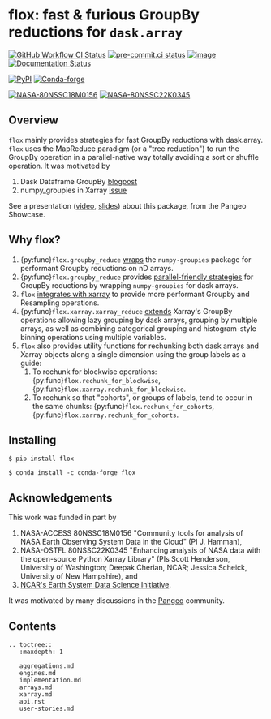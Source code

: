 # flox: fast & furious GroupBy reductions for `dask.array`
[![GitHub Workflow CI Status](https://img.shields.io/github/workflow/status/xarray-contrib/flox/CI?logo=github&style=flat)](https://github.com/xarray-contrib/flox/actions)
[![pre-commit.ci status](https://results.pre-commit.ci/badge/github/xarray-contrib/flox/main.svg)](https://results.pre-commit.ci/latest/github/xarray-contrib/flox/main)
[![image](https://img.shields.io/codecov/c/github/xarray-contrib/flox.svg?style=flat)](https://codecov.io/gh/xarray-contrib/flox)
[![Documentation Status](https://readthedocs.org/projects/flox/badge/?version=latest)](https://flox.readthedocs.io/en/latest/?badge=latest)

[![PyPI](https://img.shields.io/pypi/v/flox.svg?style=flat)](https://pypi.org/project/flox/)
[![Conda-forge](https://img.shields.io/conda/vn/conda-forge/flox.svg?style=flat)](https://anaconda.org/conda-forge/flox)

[![NASA-80NSSC18M0156](https://img.shields.io/badge/NASA-80NSSC18M0156-blue)](https://earthdata.nasa.gov/esds/competitive-programs/access/pangeo-ml)
[![NASA-80NSSC22K0345](https://img.shields.io/badge/NASA-80NSSC22K0345-blue)](https://science.nasa.gov/open-science-overview)

## Overview

`flox` mainly provides strategies for fast GroupBy reductions with dask.array. `flox` uses the MapReduce paradigm (or a "tree reduction")
to run the GroupBy operation in a parallel-native way totally avoiding a sort or shuffle operation. It was motivated by

1.  Dask Dataframe GroupBy
    [blogpost](https://blog.dask.org/2019/10/08/df-groupby)
2.  numpy_groupies in Xarray
    [issue](https://github.com/pydata/xarray/issues/4473)

See a presentation ([video](https://discourse.pangeo.io/t/november-17-2021-flox-fast-furious-groupby-reductions-with-dask-at-pangeo-scale/2016), [slides](https://docs.google.com/presentation/d/1YubKrwu9zPHC_CzVBhvORuQBW-z148BvX3Ne8XcvWsQ/edit?usp=sharing)) about this package, from the Pangeo Showcase.

## Why flox?

1. {py:func}`flox.groupby_reduce` [wraps](engines.md) the `numpy-groupies` package for performant Groupby reductions on nD arrays.
1. {py:func}`flox.groupby_reduce` provides [parallel-friendly strategies](implementation.md) for GroupBy reductions by wrapping `numpy-groupies` for dask arrays.
1. `flox` [integrates with xarray](xarray.md) to provide more performant Groupby and Resampling operations.
1. {py:func}`flox.xarray.xarray_reduce` [extends](xarray.md) Xarray's GroupBy operations allowing lazy grouping by dask arrays, grouping by multiple arrays,
   as well as combining categorical grouping and histogram-style binning operations using multiple variables.
1. `flox` also provides utility functions for rechunking both dask arrays and Xarray objects along a single dimension using the group labels as a guide:
    1. To rechunk for blockwise operations: {py:func}`flox.rechunk_for_blockwise`,  {py:func}`flox.xarray.rechunk_for_blockwise`.
    1. To rechunk so that "cohorts", or groups of labels, tend to occur in the same chunks: {py:func}`flox.rechunk_for_cohorts`,  {py:func}`flox.xarray.rechunk_for_cohorts`.

## Installing

``` shell
$ pip install flox
```

``` shell
$ conda install -c conda-forge flox
```

## Acknowledgements

This work was funded in part by
1. NASA-ACCESS 80NSSC18M0156 "Community tools for analysis of NASA Earth Observing System
   Data in the Cloud" (PI J. Hamman),
2. NASA-OSTFL 80NSSC22K0345 "Enhancing analysis of NASA data with the open-source Python Xarray Library" (PIs Scott Henderson, University of Washington;
   Deepak Cherian, NCAR; Jessica Scheick, University of New Hampshire), and
3. [NCAR's Earth System Data Science Initiative](https://ncar.github.io/esds/).

It was motivated by many discussions in the [Pangeo](https://pangeo.io) community.

## Contents
```{eval-rst}
.. toctree::
   :maxdepth: 1

   aggregations.md
   engines.md
   implementation.md
   arrays.md
   xarray.md
   api.rst
   user-stories.md
```
